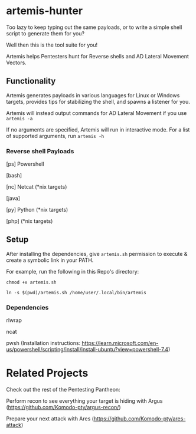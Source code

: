 # artemis-hunter
Too lazy to keep typing out the same payloads, or to write a simple shell script to generate them for you?

Well then this is the tool suite for you!

Artemis helps Pentesters hunt for Reverse shells and AD Lateral Movement Vectors.

## Functionality
Artemis generates payloads in various languages for Linux or Windows targets, provides tips for stabilizing the shell, and spawns a listener for you.

Artemis will instead output commands for AD Lateral Movement if you use `artemis -a`

If no arguments are specified, Artemis will run in interactive mode. For a list of supported arguments, run `artemis -h`

### Reverse shell Payloads
[ps] Powershell

[bash]

[nc] Netcat (*nix targets)

[java]

[py] Python (*nix targets)

[php] (*nix targets)

## Setup
After installing the dependencies, give `artemis.sh` permission to execute & create a symbolic link in your PATH.

For example, run the following in this Repo's directory:

`chmod +x artemis.sh`

`ln -s $(pwd)/artemis.sh /home/user/.local/bin/artemis`

### Dependencies
rlwrap

ncat

pwsh
(Installation instructions: https://learn.microsoft.com/en-us/powershell/scripting/install/install-ubuntu?view=powershell-7.4)

# Related Projects
Check out the rest of the Pentesting Pantheon:

Perform recon to see everything your target is hiding with Argus (https://github.com/Komodo-pty/argus-recon/)

Prepare your next attack with Ares (https://github.com/Komodo-pty/ares-attack)
